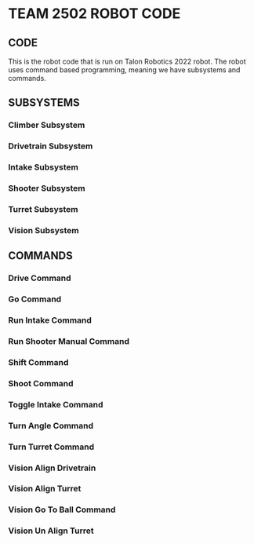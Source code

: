 # TEAM 2502 ROBOT CODE

## CODE
This is the robot code that is run on Talon Robotics 2022 robot. The robot uses command based programming, meaning we have subsystems and commands.

## SUBSYSTEMS

### Climber Subsystem

### Drivetrain Subsystem

### Intake Subsystem

### Shooter Subsystem

### Turret Subsystem

### Vision Subsystem


## COMMANDS

### Drive Command

### Go Command

### Run Intake Command

### Run Shooter Manual Command

### Shift Command

### Shoot Command

### Toggle Intake Command

### Turn Angle Command

### Turn Turret Command

### Vision Align Drivetrain

### Vision Align Turret

### Vision Go To Ball Command

### Vision Un Align Turret
